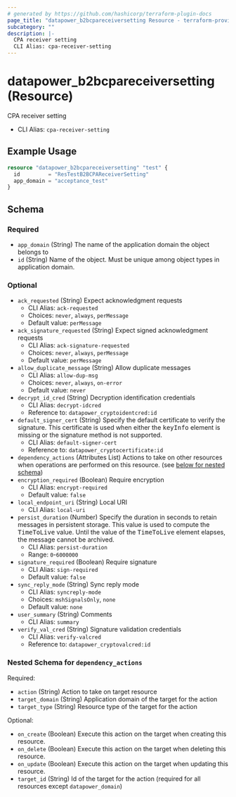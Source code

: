 ```yaml
---
# generated by https://github.com/hashicorp/terraform-plugin-docs
page_title: "datapower_b2bcpareceiversetting Resource - terraform-provider-datapower"
subcategory: ""
description: |-
  CPA receiver setting
  CLI Alias: cpa-receiver-setting
---
```


# datapower_b2bcpareceiversetting (Resource)

CPA receiver setting
  - CLI Alias: `cpa-receiver-setting`

## Example Usage

```terraform
resource "datapower_b2bcpareceiversetting" "test" {
  id         = "ResTestB2BCPAReceiverSetting"
  app_domain = "acceptance_test"
}
```

<!-- schema generated by tfplugindocs -->
## Schema

### Required

- `app_domain` (String) The name of the application domain the object belongs to
- `id` (String) Name of the object. Must be unique among object types in application domain.

### Optional

- `ack_requested` (String) Expect acknowledgment requests
  - CLI Alias: `ack-requested`
  - Choices: `never`, `always`, `perMessage`
  - Default value: `perMessage`
- `ack_signature_requested` (String) Expect signed acknowledgment requests
  - CLI Alias: `ack-signature-requested`
  - Choices: `never`, `always`, `perMessage`
  - Default value: `perMessage`
- `allow_duplicate_message` (String) Allow duplicate messages
  - CLI Alias: `allow-dup-msg`
  - Choices: `never`, `always`, `on-error`
  - Default value: `never`
- `decrypt_id_cred` (String) Decryption identification credentials
  - CLI Alias: `decrypt-idcred`
  - Reference to: `datapower_cryptoidentcred:id`
- `default_signer_cert` (String) Specify the default certificate to verify the signature. This certificate is used when either the <tt>keyInfo</tt> element is missing or the signature method is not supported.
  - CLI Alias: `default-signer-cert`
  - Reference to: `datapower_cryptocertificate:id`
- `dependency_actions` (Attributes List) Actions to take on other resources when operations are performed on this resource. (see [below for nested schema](#nestedatt--dependency_actions))
- `encryption_required` (Boolean) Require encryption
  - CLI Alias: `encrypt-required`
  - Default value: `false`
- `local_endpoint_uri` (String) Local URI
  - CLI Alias: `local-uri`
- `persist_duration` (Number) Specify the duration in seconds to retain messages in persistent storage. This value is used to compute the <tt>TimeToLive</tt> value. Until the value of the <tt>TimeToLive</tt> element elapses, the message cannot be archived.
  - CLI Alias: `persist-duration`
  - Range: `0`-`6000000`
- `signature_required` (Boolean) Require signature
  - CLI Alias: `sign-required`
  - Default value: `false`
- `sync_reply_mode` (String) Sync reply mode
  - CLI Alias: `syncreply-mode`
  - Choices: `mshSignalsOnly`, `none`
  - Default value: `none`
- `user_summary` (String) Comments
  - CLI Alias: `summary`
- `verify_val_cred` (String) Signature validation credentials
  - CLI Alias: `verify-valcred`
  - Reference to: `datapower_cryptovalcred:id`

<a id="nestedatt--dependency_actions"></a>
### Nested Schema for `dependency_actions`

Required:

- `action` (String) Action to take on target resource
- `target_domain` (String) Application domain of the target for the action
- `target_type` (String) Resource type of the target for the action

Optional:

- `on_create` (Boolean) Execute this action on the target when creating this resource.
- `on_delete` (Boolean) Execute this action on the target when deleting this resource.
- `on_update` (Boolean) Execute this action on the target when updating this resource.
- `target_id` (String) Id of the target for the action (required for all resources except `datapower_domain`)
